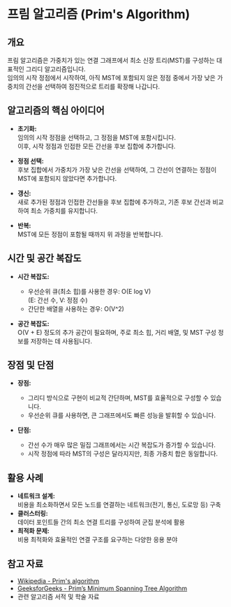 # 프림 알고리즘 (Prim's Algorithm)

## 개요
프림 알고리즘은 가중치가 있는 연결 그래프에서 최소 신장 트리(MST)를 구성하는 대표적인 그리디 알고리즘입니다.  
임의의 시작 정점에서 시작하여, 아직 MST에 포함되지 않은 정점 중에서 가장 낮은 가중치의 간선을 선택하여 점진적으로 트리를 확장해 나갑니다.

## 알고리즘의 핵심 아이디어
- **초기화:**  
  임의의 시작 정점을 선택하고, 그 정점을 MST에 포함시킵니다.  
  이후, 시작 정점과 인접한 모든 간선을 후보 집합에 추가합니다.

- **정점 선택:**  
  후보 집합에서 가중치가 가장 낮은 간선을 선택하여, 그 간선이 연결하는 정점이 MST에 포함되지 않았다면 추가합니다.

- **갱신:**  
  새로 추가된 정점과 인접한 간선들을 후보 집합에 추가하고, 기존 후보 간선과 비교하여 최소 가중치를 유지합니다.

- **반복:**  
  MST에 모든 정점이 포함될 때까지 위 과정을 반복합니다.

## 시간 및 공간 복잡도
- **시간 복잡도:**  
  - 우선순위 큐(최소 힙)를 사용한 경우: O(E log V)  
    (E: 간선 수, V: 정점 수)
  - 간단한 배열을 사용하는 경우: O(V^2)
  
- **공간 복잡도:**  
  O(V + E) 정도의 추가 공간이 필요하며, 주로 최소 힙, 거리 배열, 및 MST 구성 정보를 저장하는 데 사용됩니다.

## 장점 및 단점
- **장점:**  
  - 그리디 방식으로 구현이 비교적 간단하며, MST를 효율적으로 구성할 수 있습니다.
  - 우선순위 큐를 사용하면, 큰 그래프에서도 빠른 성능을 발휘할 수 있습니다.
  
- **단점:**  
  - 간선 수가 매우 많은 밀집 그래프에서는 시간 복잡도가 증가할 수 있습니다.
  - 시작 정점에 따라 MST의 구성은 달라지지만, 최종 가중치 합은 동일합니다.

## 활용 사례
- **네트워크 설계:**  
  비용을 최소화하면서 모든 노드를 연결하는 네트워크(전기, 통신, 도로망 등) 구축
- **클러스터링:**  
  데이터 포인트들 간의 최소 연결 트리를 구성하여 군집 분석에 활용
- **최적화 문제:**  
  비용 최적화와 효율적인 연결 구조를 요구하는 다양한 응용 분야

## 참고 자료
- [Wikipedia - Prim's algorithm](https://en.wikipedia.org/wiki/Prim%27s_algorithm)
- [GeeksforGeeks - Prim’s Minimum Spanning Tree Algorithm](https://www.geeksforgeeks.org/prims-minimum-spanning-tree-mst-greedy-algo-5/)
- 관련 알고리즘 서적 및 학술 자료